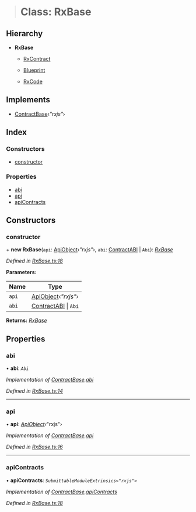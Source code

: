 > # Class: RxBase

## Hierarchy

* **RxBase**

  * [RxContract](_rxcontract_.rxcontract.md)

  * [Blueprint](_rxblueprint_.blueprint.md)

  * [RxCode](_rxcode_.rxcode.md)

## Implements

* [ContractBase](../interfaces/_types_.contractbase.md)‹*"rxjs"*›

## Index

### Constructors

* [constructor](_rxbase_.rxbase.md#constructor)

### Properties

* [abi](_rxbase_.rxbase.md#abi)
* [api](_rxbase_.rxbase.md#api)
* [apiContracts](_rxbase_.rxbase.md#apicontracts)

## Constructors

###  constructor

\+ **new RxBase**(`api`: [ApiObject](../modules/_types_.md#apiobject)‹*"rxjs"*›, `abi`: [ContractABI](../interfaces/_types_.contractabi.md) | `Abi`): *[RxBase](_rxbase_.rxbase.md)*

*Defined in [RxBase.ts:18](https://github.com/polkadot-js/api/blob/f9f3956/packages/api-contract/src/RxBase.ts#L18)*

**Parameters:**

Name | Type |
------ | ------ |
`api` | [ApiObject](../modules/_types_.md#apiobject)‹*"rxjs"*› |
`abi` | [ContractABI](../interfaces/_types_.contractabi.md) \| `Abi` |

**Returns:** *[RxBase](_rxbase_.rxbase.md)*

## Properties

###  abi

• **abi**: *`Abi`*

*Implementation of [ContractBase](../interfaces/_types_.contractbase.md).[abi](../interfaces/_types_.contractbase.md#abi)*

*Defined in [RxBase.ts:14](https://github.com/polkadot-js/api/blob/f9f3956/packages/api-contract/src/RxBase.ts#L14)*

___

###  api

• **api**: *[ApiObject](../modules/_types_.md#apiobject)‹*"rxjs"*›*

*Implementation of [ContractBase](../interfaces/_types_.contractbase.md).[api](../interfaces/_types_.contractbase.md#api)*

*Defined in [RxBase.ts:16](https://github.com/polkadot-js/api/blob/f9f3956/packages/api-contract/src/RxBase.ts#L16)*

___

###  apiContracts

• **apiContracts**: *`SubmittableModuleExtrinsics<"rxjs">`*

*Implementation of [ContractBase](../interfaces/_types_.contractbase.md).[apiContracts](../interfaces/_types_.contractbase.md#apicontracts)*

*Defined in [RxBase.ts:18](https://github.com/polkadot-js/api/blob/f9f3956/packages/api-contract/src/RxBase.ts#L18)*